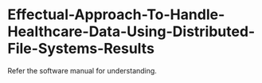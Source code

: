 # Effectual-Approach-To-Handle-Healthcare-Data-Using-Distributed-File-Systems-Results
 Refer the software manual for understanding.

